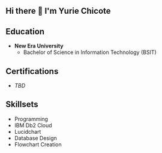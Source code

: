 ## Hi there 👋  I'm Yurie Chicote

## Education
- **New Era University**
  - Bachelor of Science in Information Technology (BSIT)

## Certifications
- *TBD*

## Skillsets
- Programming
- IBM Db2 Cloud
- Lucidchart
- Database Design
- Flowchart Creation

<!--
**YurieChicote/YurieChicote** is a ✨ _special_ ✨ repository because its `README.md` (this file) appears on your GitHub profile.

Here are some ideas to get you started:

- 🔭 I’m currently working on ...
- 🌱 I’m currently learning ...
- 👯 I’m looking to collaborate on ...
- 🤔 I’m looking for help with ...
- 💬 Ask me about ...
- 📫 How to reach me: ...
- 😄 Pronouns: ...
- ⚡ Fun fact: ...
-->

